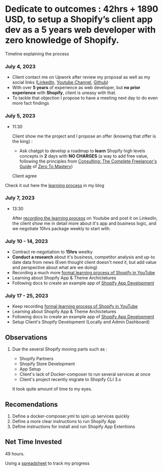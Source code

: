 # Dedicate to outcomes : 42hrs + 1890 USD, to setup a Shopify’s client app dev as a 5 years web developer with zero knowledge of Shopify.

Timeline explaining the process

### July 4, 2023
- Client contact me on Upwork after review my proposal as well as my social links ([LinkedIn](https://www.linkedin.com/in/eulier-gonzalez-69079096/), [Youtube Channel](https://www.youtube.com/@eulier1), [Github](https://github.com/eulier1))
- With over **5 years** of experience as web developer, but **no prior experience** with **Shopify**, client is uneasy with that.
- To tackle that objection I propose to have a meeting next day to do even more fact findings


### July 5, 2023

- 11:30
    
    Client show me the project and I propose an offer (knowing that offer is the king) :
    
     - Ask chatgpt to develop a roadmap to **learn** Shopify high levels concepts in **2** days with **NO CHARGES** (a way to add free value, following the principles from [Consulting: The Complete Freelancer's Guide](https://zerotomastery.io/courses/learn-freelance-consulting/) of [Zero To Mastery](https://zerotomastery.io/))

    Client agree

Check it out here the [learning process](https://64b9b97925aa7b000817f438--elegant-haupia-1e82c1.netlify.app/2023/july/learn-shopify-9-days-with-chatgpt.html) in my blog

### July 7, 2023

- 13:30

    After [recording the learning process](https://www.youtube.com/playlist?list=PL_sapWkWdZHHTNSmusW1a0zRLiiQ6jGq1) on Youtube and post it on LinkedIn, the client show me in detail more about it's app and business logic, and we negotiate 10hrs package weekly to start with.


### July 10 - 14, 2023

- Contract re-negotiation to **15hrs** weelky
- **Conduct a research** about it's business, competitor analysis and up-to date data from news (Even thought client doesn't need it, but add value and perspective about what are we doing)
- Recording a much more [formal learning process of Shopify in YouTube](https://www.youtube.com/playlist?list=PL_sapWkWdZHEvxM2iVI9QqqTHcCCOMk9m)
- Learning about Shopify App & Theme Archictetures
- Following docs to create an example app of [Shopify App Development](https://shopify.dev/docs/apps/getting-started/build-app-example)


### July 17 - 25, 2023

- Keep recording [formal learning process of Shopify in YouTube](https://www.youtube.com/playlist?list=PL_sapWkWdZHEvxM2iVI9QqqTHcCCOMk9m)
- Learning about Shopify App & Theme Archictetures
- Following docs to create an example app of [Shopify App Development](https://shopify.dev/docs/apps/getting-started/build-app-example)
- Setup Client's Shopify Development (Locally and Admin Dashboard)


## Observations

1. Due the several Shopify moving parts such as :

    - Shopify Partners
    - Shopify Store Development
    - App Setup
    - Client's lack of Docker-composer to run several services at once
    - Client's project recently migrate to Shopify CLI 3.x

    It took quite amount of time to my eyes.

## Recomendations

1. Define a docker-composer.yml to spin up services quickly
2. Define a more clear instructions to run Shopify App
3. Define instructions for install and run Shopify App Extentions

## Net Time Invested

49 hours.

Using a [spreadsheet](https://docs.google.com/spreadsheets/d/1kAhu_a8vot2je2H1Pnym3ThpNRrBPA4ymPJmtpaCgXs/edit?usp=sharing) to track my progress
    
